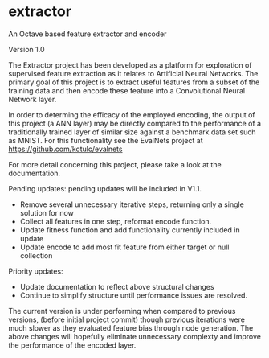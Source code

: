 # extractor
An Octave based feature extractor and encoder

Version 1.0

The Extractor project has been developed as a platform for exploration of supervised feature extraction as it relates to Artificial Neural Networks. The primary goal of this project is to extract useful features from a subset of the training data and then encode these feature into a Convolutional Neural Network layer. 

In order to determing the efficacy of the employed encoding, the output of this project (a ANN layer) may be directly compared to the performance of a traditionally trained layer of similar size against a benchmark data set such as MNIST. For this functionality see the EvalNets project at https://github.com/kotulc/evalnets

For more detail concerning this project, please take a look at the documentation.

Pending updates: pending updates will be included in V1.1.
- Remove several unnecessary iterative steps, returning only a single solution for now
- Collect all features in one step, reformat encode function.
- Update fitness function and add functionality currently included in update
- Update encode to add most fit feature from either target or null collection

Priority updates:
- Update documentation to reflect above structural changes
- Continue to simplify structure until performance issues are resolved. 

The current version is under performing when compared to previous versions, (before initial project commit) though previous iterations were much slower as they evaluated feature bias through node generation. The above changes will hopefully eliminate unnecessary complexty and improve the performance of the encoded layer.

